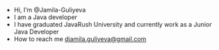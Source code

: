 - Hi, I’m @Jamila-Guliyeva
- I am a Java developer
- I have graduated JavaRush University and currently work as a Junior Java Developer
- How to reach me djamila.guliyeva@gmail.com

<!---
Jamila-Guliyeva/Jamila-Guliyeva is a ✨ special ✨ repository because its `README.md` (this file) appears on your GitHub profile.
You can click the Preview link to take a look at your changes.
--->
